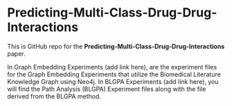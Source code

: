 # Predicting-Multi-Class-Drug-Drug-Interactions


This is GitHub repo for the **Predicting-Multi-Class-Drug-Drug-Interactions** paper.

In Graph Embedding Experiments (add link here), are the experiment files for the Graph Embedding Experiments that utilize the Biomedical Literature Knowledge Graph using Neo4j.
In BLGPA Experiments (add link here), you will find the Path Analysis (BLGPA) Experiment files along with the file derived from the BLGPA method. 
